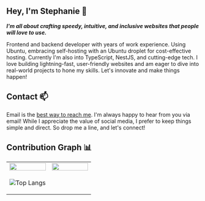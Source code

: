 ## Hey,  I'm Stephanie 👋
***I'm all about crafting speedy, intuitive, and inclusive websites that people will love to use.***

Frontend and backend developer with years of work experience. Using Ubuntu, embracing self-hosting with an Ubuntu droplet for cost-effective hosting. Currently I'm also into TypeScript, NestJS, and cutting-edge tech. I love building lightning-fast, user-friendly websites and am eager to dive into real-world projects to hone my skills.  Let's innovate and make things happen!

## Contact 📫 

Email is the [best way to reach me](mailto:stephaniiehallberg@gmail.com). I'm always happy to hear from you via email! While I appreciate the value of social media, I prefer to keep things simple and direct. So drop me a line, and let's connect!

## Contribution Graph 📊
<table width="100%" border="0"> 
  <tr>
    <td width="50%">
      
  <img width="100%" src="https://github-readme-stats.vercel.app/api?username=stephyswe&show_icons=true&theme=dracula" />

  </td>
  <td width="50%">
      
  <img width="100%" src="https://github-readme-streak-stats.herokuapp.com/?user=stephyswe&theme=dracula" />

  </td>
  </tr>
  <tr>
  <td width="50%">

![Top Langs](https://github-readme-stats.vercel.app/api/top-langs/?username=stephyswe&layout=compact&theme=dracula)
  </td>
  </tr>
  </table>
